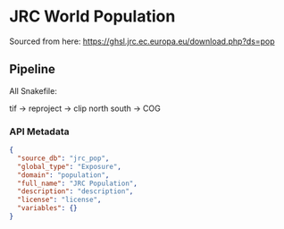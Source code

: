 # JRC World Population

Sourced from here:  https://ghsl.jrc.ec.europa.eu/download.php?ds=pop

## Pipeline

All Snakefile:

tif -> reproject -> clip north south -> COG

### API Metadata

```json
{
  "source_db": "jrc_pop",
  "global_type": "Exposure",
  "domain": "population",
  "full_name": "JRC Population",
  "description": "description",
  "license": "license",
  "variables": {}
}
```
